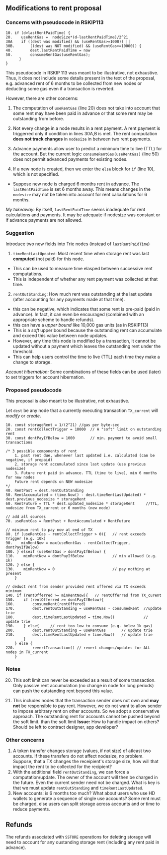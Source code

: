 ## Modifications to rent proposal


### Concerns with pseudocode in RSKIP113

```
10. if (d>lastRentPaidTime) {
20.    useRentGas =  nodeSize*(d-lastRentPaidTime)/2^21
30A    if ((dest was modified) && (useRentGas>=1000)) || 
30B.       ((dest was NOT modified) && (useRentGas>=10000)) {
40.        dest.lastRentPaidTime = now
50.        consumeRentGas(useRentGas);
      }
}
```
This pseudocode in RSKIP 113 was meant to be illustrative, not exhaustive. Thus, it does not include some details present in the text of the proposal, e.g. advanced rent of 6 months to be collected from new nodes or deducting some gas even if a transaction is reverted. 

However, there are other concerns:
1. The computation of `useRentGas` (line 20) does not take into account that some rent may have been paid in advance or that some rent may be outstanding from before.

2. Not every change in a node results in a rent payment. A rent payment is triggerred only if condition in lines 30A,B is met. The rent computation **does not track changes** in `nodesize` in between two rent payments.  

3. Advance payments allow user to predict a minimum time to live (TTL) for the account. But the current logic  `consumeRentGas(useRentGas)` (line 50) does not permit advanced payments for existing nodes.

4. If a new node is created, then we enter the `else` block for `if` (line 10), which is not specified. 
- Suppose new node is charged 6 months rent in advance. The `lastRentPaidTime` is set 6 months away. This means changes in the `nodesize` may not be taken into account for rent calculations for 6 months.

*My takeaway:* By itself, `lastRentPaidTime` seems inadequate for rent calculations and payments. It may be adequate if nodesize was constant or if advance payments are not allowed.


### Suggestion 
Introduce two new fields into Trie nodes (instead of `lastRentPaidTime`)
1. `timeRentLastUpdated`: Most recent time when storage rent was last **computed** (not paid) for this node. 
- This can be used to measure time elasped between successive rent computations.
- This is independent of whether any rent payment was collected at that time. 
2. `rentOutStanding`: How much rent was outstanding at the last update (after accounting for any payments made at that time).  
- this can be negative, which indicates that some rent is pre-paid (paid in advance). In fact, it can even be encouraged (combined with an appropriate scheme to handle refunds).
- this can have a *upper bound* like 10,000 gas units (as in RSKIP113) 
- This is a *soft* upper bound because the outstanding rent can accumulate and exceed this value between node updates. 
- However, any time this node is modified by a transaction, it cannot be updated without a payment which leaves the outstanding rent under the threshold.
- This can help users control the time to live (TTL) each time they make a change to storage.

*Account hibernation:* Some combinations of these fields can be used (later) to set triggers for account hibernation. 


### Proposed pseudocode
This proposal is also meant to be illustrative, not exhaustive.


Let `dest` be any node that a currently executing transaction `TX_current` will *modify* or *create*. 

```
10. const storageRent = 1/(2^21) //gas per byte-sec
20. const rentCollectTrigger = 10000  // A "soft" limit on outstanding rent
30. const dontPayIfBelow = 1000       // min. payment to avoid small transactions

/* 3 possible components of rent
    1. past rent due, whenever last updated i.e. calculated (can be negative, if prepaid)
    2. storage rent accumulated since last update (use previous nodesize)
    3. Future rent paid in advance. TTL (time to live), min 6 months for new nodes
    Future rent depends on NEW nodesize 
*/
40. RentPast = dest.rentOutStanding
50. RentAccumulated = (time.Now() - dest.timeRentLastUpdated) * dest.previous_nodesize * storageRent
60. RentFuture = TTL * dest.updated_nodesize * storageRent     //TTL, nodesize from TX_current or 6 months (new node)

// add all sources
70. useRentGas = RentPast + RentAccumulated + RentFuture 

// minimum rent to pay now at end of TX
80. if (useRentGas - rentCollectTrigger > 0){   // rent exceeds Trigger (e.g. 10k) 
90.    minRentNow = max(useRentGas - rentCollectTrigger, dontPayIfBelow)  
100. } elseif (useRentGas > dontPayIfBelow) {                           
110.    minRentNow = dontPayIfBelow             // min allowed (e.g. 1k) 
120. } else {
130.    minRentNow = 0                          // pay nothing at present
    }

// deduct rent from sender provided rent offered via TX exceeds minimum
140. if (rentOfferred >= minRentNow){   // rentOfferred from TX_curent
150.    if (rentOfferred >= dontPayIfBelow){
160.        consumeRent(rentOffered)
170.        dest.rentOutStanding = useRentGas - consumedRent  //update trie
180.        dest.timeRentLastUpdated = time.Now()             // update trie
190.    } else{     // rent too low to consume (e.g. below 1k gas)
200.        dest.rentOutStanding = useRentGas       // update trie
210.        dest.timeRentLastUpdated = time.Now()   // update trie
        }       
    } else {
220.        revertTransaction() // revert changes/updates for ALL nodes in TX_current
    }

```

### Notes

20. This soft limit can never be exceeded as a result of some transaction. Only passive rent accumulation (no change in node for long periods) can push the outstanding rent beyond this value.


220. This includes nodes that the transaction sender does not own and **may not** be responsible to pay rent. However, we do not want to allow sender to impose arbitrary rent on other accounts. So we adopt a conservative approach. The outstanding rent for accounts cannot be pushed beyond the soft limit. than the soft limit  **Issue:** How to handle impact on others? Should be left to contract designer, app developer? 




### Other concerns
1. A token transfer changes storage (values, if not size) of atleast two accounts. If these transfers do not affect nodesize, no problem. Suppose, that a TX changes the receipient's storage size, how will that impact the rent to be collected for the recipient?
2. With the additional field `rentOutStanding`, we can force a computation/update. The owner of the account will then be charged in the future. Even the current sender need not be charged. What is key is that we must update  `rentOutStanding` and `timeRentLastUpdated`.
3. New accounts: is 6 months too much? What about users who use HD wallets to generate a sequence of single use accounts? Some rent must be charged, else users can split storage across accounts and or time to reduce payments. 

## Refunds
The refunds associated with `SSTORE` operations for deleting storage will need to account for any oustanding storage rent (including any rent paid in advance).

